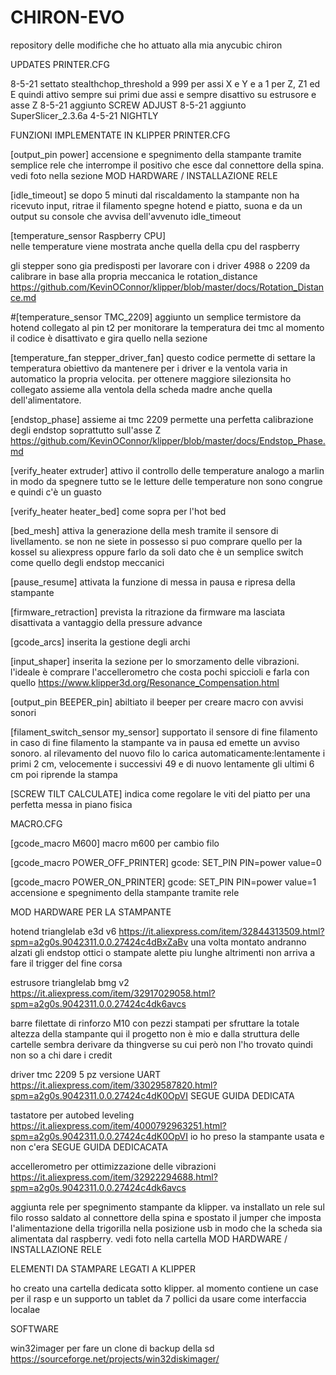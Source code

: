 # CHIRON-EVO
repository delle modifiche che ho attuato alla mia anycubic chiron


UPDATES PRINTER.CFG

8-5-21 settato  stealthchop_threshold a 999 per assi X e Y e a 1 per Z, Z1 ed E quindi attivo sempre sui primi due assi e sempre disattivo su estrusore e asse Z
8-5-21 aggiunto SCREW ADJUST
8-5-21 aggiunto SuperSlicer_2.3.6a 4-5-21 NIGHTLY

FUNZIONI IMPLEMENTATE IN KLIPPER PRINTER.CFG

[output_pin power]
accensione e spegnimento della stampante tramite semplice rele che interrompe il positivo che esce dal connettore della spina. vedi foto nella sezione MOD HARDWARE / INSTALLAZIONE RELE

[idle_timeout]
se dopo 5 minuti dal riscaldamento la stampante non ha ricevuto input, ritrae il filamento spegne hotend e piatto, suona e da un output su console che avvisa dell'avvenuto idle_timeout

[temperature_sensor Raspberry CPU]  
nelle temperature viene mostrata anche quella della cpu del raspberry

gli stepper sono gia predisposti per lavorare con i driver 4988 o 2209
da calibrare in base alla propria meccanica le rotation_distance
https://github.com/KevinOConnor/klipper/blob/master/docs/Rotation_Distance.md

#[temperature_sensor TMC_2209]
aggiunto un semplice termistore da hotend collegato al pin t2 per monitorare la temperatura dei tmc al momento il codice è disattivato e gira quello nella sezione 

[temperature_fan stepper_driver_fan]
questo codice permette di settare la temperatura obiettivo da mantenere per i driver e la ventola varia in automatico la propria velocita.
per ottenere maggiore silezionsita ho collegato assieme alla ventola della scheda madre anche quella dell'alimentatore.

[endstop_phase]
assieme ai tmc 2209 permette una perfetta calibrazione degli endstop soprattutto sull'asse Z
https://github.com/KevinOConnor/klipper/blob/master/docs/Endstop_Phase.md


[verify_heater extruder]
attivo il controllo delle temperature analogo a marlin in modo da spegnere tutto se le letture delle temperature non sono congrue e quindi c'è un guasto

[verify_heater heater_bed]
come sopra per l'hot bed

[bed_mesh]
attiva la generazione della mesh tramite il sensore di livellamento. se non ne siete in possesso si puo comprare quello per la kossel su aliexpress oppure farlo da soli dato che  è un semplice switch come quello degli endstop meccanici

[pause_resume]
attivata la funzione di messa in pausa e ripresa della stampante

[firmware_retraction]
prevista la ritrazione da firmware ma lasciata disattivata a vantaggio della pressure advance

[gcode_arcs]
inserita la gestione degli archi

[input_shaper]
inserita la sezione per lo smorzamento delle vibrazioni. l'ideale è comprare l'accellerometro che costa pochi spiccioli e farla con quello
https://www.klipper3d.org/Resonance_Compensation.html

[output_pin BEEPER_pin]
abiltiato il beeper per creare macro con avvisi sonori

[filament_switch_sensor my_sensor]
supportato il sensore di fine filamento
in caso di fine filamento la stampante va in pausa ed emette un avviso sonoro.
al rilevamento del nuovo filo lo carica automaticamente:lentamente i primi 2 cm, velocemente i successivi 49 e di nuovo lentamente gli ultimi 6 cm
poi riprende la stampa

[SCREW TILT CALCULATE]
indica come regolare le viti del piatto per una perfetta messa in piano fisica


MACRO.CFG

[gcode_macro M600]
macro m600 per cambio filo

[gcode_macro POWER_OFF_PRINTER]
gcode:
  SET_PIN PIN=power value=0

[gcode_macro POWER_ON_PRINTER]
gcode:
  SET_PIN PIN=power value=1
accensione e spegnimento della stampante tramite rele


MOD HARDWARE PER LA STAMPANTE

hotend trianglelab e3d v6
https://it.aliexpress.com/item/32844313509.html?spm=a2g0s.9042311.0.0.27424c4dBxZaBv
una volta montato andranno alzati gli endstop ottici o stampate alette piu lunghe altrimenti non arriva a fare il trigger del fine corsa

estrusore trianglelab  bmg v2
https://it.aliexpress.com/item/32917029058.html?spm=a2g0s.9042311.0.0.27424c4dk6avcs

barre filettate di rinforzo M10 con pezzi stampati per sfruttare la totale altezza della stampante qui
il progetto non è mio e dalla struttura delle cartelle sembra derivare da thingverse su cui però non l'ho trovato quindi non so a chi dare i credit

driver tmc 2209 5 pz versione UART
https://it.aliexpress.com/item/33029587820.html?spm=a2g0s.9042311.0.0.27424c4dK0OpVI
SEGUE GUIDA DEDICATA

tastatore per autobed leveling
https://it.aliexpress.com/item/4000792963251.html?spm=a2g0s.9042311.0.0.27424c4dK0OpVI
io ho preso la stampante usata e non c'era
SEGUE GUIDA DEDICACATA

accellerometro per ottimizzazione delle vibrazioni
https://it.aliexpress.com/item/32922294688.html?spm=a2g0s.9042311.0.0.27424c4dk6avcs

aggiunta rele per spegnimento stampante da klipper.
va installato un rele sul filo rosso saldato al connettore della spina e spostato il jumper che imposta l'alimentazione della trigorilla nella posizione usb in modo che la scheda sia alimentata dal raspberry. vedi foto nella cartella MOD HARDWARE / INSTALLAZIONE RELE

ELEMENTI DA STAMPARE LEGATI A KLIPPER

ho creato una cartella dedicata sotto klipper. al momento contiene un case per il rasp e un supporto un tablet da 7 pollici da usare come interfaccia localae

SOFTWARE

win32imager per fare un clone di backup della sd
https://sourceforge.net/projects/win32diskimager/
